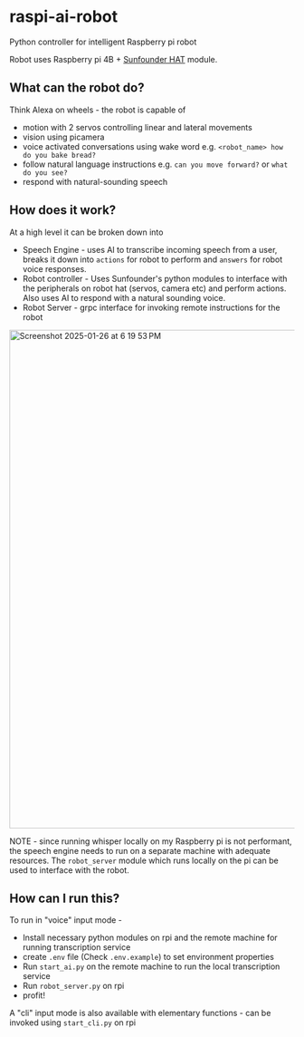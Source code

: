 # raspi-ai-robot
Python controller for intelligent Raspberry pi robot

Robot uses Raspberry pi 4B + [Sunfounder HAT](https://www.sunfounder.com/products/sunfounder-robot-hat-expansion-board-designed-for-raspberry-pi) module.

## What can the robot do?
Think Alexa on wheels - the robot is capable of
- motion with 2 servos controlling linear and lateral movements
- vision using picamera
- voice activated conversations using wake word e.g. `<robot_name> how do you bake bread?`
- follow natural language instructions e.g. `can you move forward?` or `what do you see?`
- respond with natural-sounding speech

## How does it work?
At a high level it can be broken down into 
- Speech Engine - uses AI to transcribe incoming speech from a user, breaks it down into `actions` for robot to perform and `answers` for robot voice responses. 
- Robot controller - Uses Sunfounder's python modules to interface with the peripherals on robot hat (servos, camera etc) and perform actions. Also uses AI to respond with a natural sounding voice.
- Robot Server - grpc interface for invoking remote instructions for the robot
<img width="880" alt="Screenshot 2025-01-26 at 6 19 53 PM" src="https://github.com/user-attachments/assets/eec82f15-335d-4b38-be62-289522ec123a" />

NOTE - since running whisper locally on my Raspberry pi is not performant, the speech engine needs to run on a separate machine with adequate resources. The `robot_server` module which runs locally on the pi can be used to interface with the robot.

## How can I run this?
To run in "voice" input mode -
* Install necessary python modules on rpi and the remote machine for running transcription service
* create `.env` file (Check `.env.example`) to set environment properties
* Run `start_ai.py` on the remote machine to run the local transcription service
* Run `robot_server.py` on rpi
* profit!

A "cli" input mode is also available with elementary functions - can be invoked using `start_cli.py` on rpi